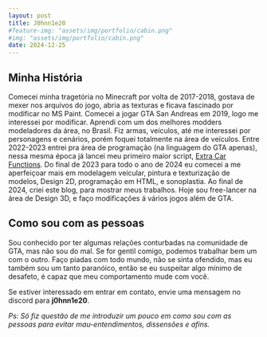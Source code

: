 ```yaml
---
layout: post
title: J0hnn1e20
#feature-img: "assets/img/portfolio/cabin.png"
#img: "assets/img/portfolio/cabin.png"
date: 2024-12-25
---
```


## Minha História

Comecei minha tragetória no Minecraft por volta de 2017-2018, gostava de mexer nos arquivos do jogo, abria as texturas e ficava fascinado por modificar no MS Paint. Comecei a jogar GTA San Andreas em 2019, logo me interessei por modificar. Aprendi com um dos melhores modders modeladores da área, no Brasil. Fiz armas, veículos, até me interessei por personagens e cenários, porém foquei totalmente na área de veículos. Entre 2022-2023 entrei pra área de programação (na linguagem do GTA apenas), nessa mesma época já lancei meu primeiro maior script, [Extra Car Functions](https://j0hnn1e20.github.io/scripts/2024/12/15/excarfuncs-sa.html). Do final de 2023 para todo o ano de 2024 eu comecei a me aperfeiçoar mais em modelagem veícular, pintura e texturização de modelos, Design 2D, programação em HTML, e sonoplastia. Ao final de 2024, criei este blog, para mostrar meus trabalhos. Hoje sou free-lancer na área de Design 3D, e faço modificações á vários jogos além de GTA.

## Como sou com as pessoas

Sou conhecido por ter algumas relações conturbadas na comunidade de GTA, mas não sou do mal. Se for gentil comigo, podemos trabalhar bem um com o outro. Faço piadas com todo mundo, não se sinta ofendido, mas eu também sou um tanto paranóico, então se eu suspeitar algo mínimo de desafeto, é capaz que meu comportamento mude com você.

Se estiver interessado em entrar em contato, envie uma mensagem no discord para **j0hnn1e20**.

*Ps: Só fiz questão de me introduzir um pouco em como sou com as pessoas para evitar mau-entendimentos, dissensões e afins.*